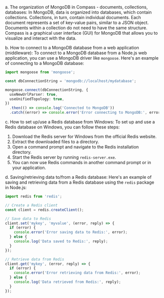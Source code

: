a. The organization of MongoDB in Compass - documents, collections, databases: In MongoDB, data is organized into databases, which contain collections. Collections, in turn, contain individual documents. Each document represents a set of key-value pairs, similar to a JSON object. Documents within a collection do not need to have the same structure. Compass is a graphical user interface (GUI) for MongoDB that allows you to visualize and interact with the data.

b. How to connect to a MongoDB database from a web application (middleware): To connect to a MongoDB database from a Node.js web application, you can use a MongoDB driver like `mongoose`. Here's an example of connecting to a MongoDB database:
```ts
import mongoose from 'mongoose';

const dbConnectionString = 'mongodb://localhost/mydatabase';

mongoose.connect(dbConnectionString, {
  useNewUrlParser: true,
  useUnifiedTopology: true,
})
  .then(() => console.log('Connected to MongoDB'))
  .catch((error) => console.error('Error connecting to MongoDB:', error));
```

c. How to set up/use a Redis database from Windows: To set up and use a Redis database on Windows, you can follow these steps:

1. Download the Redis server for Windows from the official Redis website.
2. Extract the downloaded files to a directory.
3. Open a command prompt and navigate to the Redis installation directory.
4. Start the Redis server by running `redis-server.exe`.
5. You can now use Redis commands in another command prompt or in your application.

d. Saving/retrieving data to/from a Redis database: Here's an example of saving and retrieving data from a Redis database using the `redis` package in Node.js:
```ts
import redis from 'redis';

// Create a Redis client
const client = redis.createClient();

// Save data to Redis
client.set('mykey', 'myvalue', (error, reply) => {
  if (error) {
    console.error('Error saving data to Redis:', error);
  } else {
    console.log('Data saved to Redis:', reply);
  }
});

// Retrieve data from Redis
client.get('mykey', (error, reply) => {
  if (error) {
    console.error('Error retrieving data from Redis:', error);
  } else {
    console.log('Data retrieved from Redis:', reply);
  }
});
```
